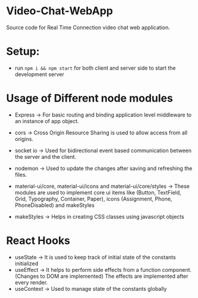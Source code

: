 # Video-Chat-WebApp
 Source code for Real Time Connection video chat web application.

# Setup: 
- run ```npm i && npm start``` for both client and server side to start the development server

 # Usage of Different node modules

 - Express -> For basic routing and binding application level middleware to an instance of app object.
 - cors -> Cross Origin Resource Sharing is used to allow access from all origins.
 - socket io -> Used for bidirectional event based communication between the server and the client.
 - nodemon -> Used to update the changes after saving and refreshing the files.

 - material-ui/core, material-ui/icons and material-ui/core/styles -> These modules are used to implement core ui items like (Button, TextField, Grid, Typography, Container, Paper), icons (Assignment, Phone, PhoneDisabled) and
 makeStyles

 - makeStyles -> Helps in creating CSS classes using javascript objects

 # React Hooks

 - useState -> It is used to keep track of initial state of the constants initialized
 - useEffect -> It helps to perform side effects from a function component. (Changes to DOM are implemented)
              The effects are implemented after every render.
 - useContext -> Used to manage state of the constants globally



